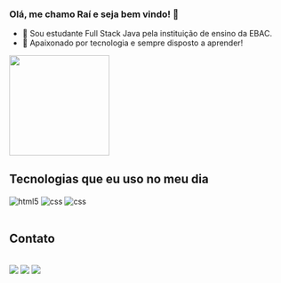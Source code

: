 ### Olá, me chamo Raí e seja bem vindo! 👋

- 🔭 Sou estudante Full Stack Java pela instituição de ensino da EBAC.
- 📌 Apaixonado por tecnologia e sempre disposto a aprender!

<div>
<img height="180em" src="https://github-readme-stats.vercel.app/api?username=raaisilvaa&theme=blue-green"/>
</div>

## Tecnologias que eu uso no meu dia

<div style="display: inline_block">
  <img align="center" alt="html5" src="https://img.shields.io/badge/HTML5-E34F26?style=for-the-badge&logo=html5&logoColor=white" />
  <img align="center" alt="css" src="https://img.shields.io/badge/CSS3-1572B6?style=for-the-badge&logo=css3&logoColor=white" />
  <img align="center" alt="css" src="https://img.shields.io/badge/JavaScript-F7DF1E?style=for-the-badge&logo=javascript&logoColor=black" />
</div><br/>

## Contato

<div style="display: inline_block"><br>
  <a href= "mailto:contatoraaisilvaa@hotmail.com"><img src="https://img.shields.io/badge/Microsoft_Outlook-0078D4?style=for-the-badge&logo=microsoft-outlook&logoColor=white" target="_blank"></a>
  <a href= "https://www.linkedin.com/in/ra%C3%AD-silva-5b494b136/" target="_blank"><img src="https://img.shields.io/badge/LinkedIn-0077B5?style=for-the-badge&logo=linkedin&logoColor=white" target="_blank"></a>
  <a href = "https://www.instagram.com/raaisilvaa_/">
  <a href= "https://www.instagram.com/raaisilvaa_/"><img src="https://img.shields.io/badge/Instagram-E4405F?style=for-the-badge&logo=instagram&logoColor=white" target="_blank"></a>
    
</div>
<br/>
